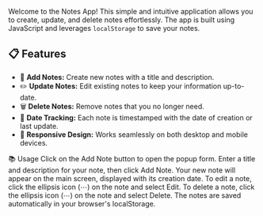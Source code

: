 Welcome to the Notes App! This simple and intuitive application allows you to create, update, and delete notes effortlessly. The app is built using JavaScript and leverages `localStorage` to save your notes.

## 📋 Features

- 📝 **Add Notes:** Create new notes with a title and description.
- ✏️ **Update Notes:** Edit existing notes to keep your information up-to-date.
- 🗑️ **Delete Notes:** Remove notes that you no longer need.
- 📅 **Date Tracking:** Each note is timestamped with the date of creation or last update.
- 🔄 **Responsive Design:** Works seamlessly on both desktop and mobile devices.

 📚 Usage
Click on the Add Note button to open the popup form.
Enter a title and description for your note, then click Add Note.
Your new note will appear on the main screen, displayed with its creation date.
To edit a note, click the ellipsis icon (⋯) on the note and select Edit.
To delete a note, click the ellipsis icon (⋯) on the note and select Delete.
The notes are saved automatically in your browser's localStorage.
